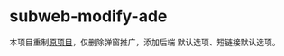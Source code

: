 # subweb-modify-ade
本项目重制[原项目](https://github.com/youshandefeiyang/sub-web-modify)，仅删除弹窗推广，添加后端 默认选项、短链接默认选项。